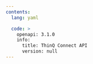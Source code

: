 ```yaml
---
contents:
  lang: yaml

  code: >
    openapi: 3.1.0
    info:
      title: ThinQ Connect API
      version: null
---
```

